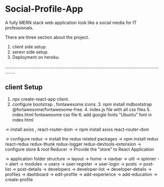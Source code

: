 # Social-Profile-App
A fully MERN stack web application look like a social media for IT professionals.

There are three section about the project.
1. client side setup.
2. serevr side setup.
3. Deployment on heroku.

....................................................................................................................................

client Setup
-----------------------------
  1. npx create-react-app client.
  2. configure bootstrap , fontawesome icons.
	3. npm install mdbootstrap @fortawesome/fontawesome-free.
	4. index.js file with all css files
	5. index.html fontawesome css file
	6. add google fonts "Ubuntu" font in index.html


-> install axios , react-router-dom
	-> npm install axios react-router-dom

-> configure redux
	-> install the redux related packages
	-> npm install redux react-redux redux-thunk redux-logger redux-devtools-extension
	-> configure store & root Reducer
	-> Provide the "store" to React Application

-> application folder structure
	-> layout
		-> home
		-> navbar
		-> util
			-> spinner
			-> alert
	-> modules
		-> users
			-> user-register
			-> user-login
		-> posts
			-> post-list
			-> post-details
		-> developers
			-> developer-list
			-> developer-details
		-> profiles
			-> dashboard
			-> edit-profile
			-> add-experience
			-> add-education
			-> create-profile
